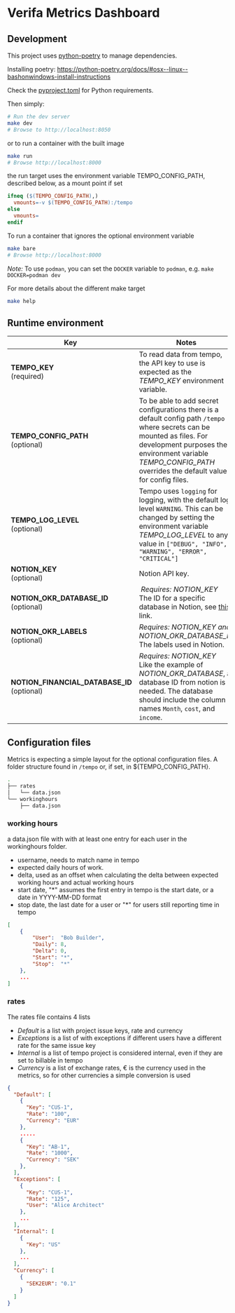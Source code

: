 # Verifa Metrics Dashboard

## Development

This project uses [python-poetry](https://python-poetry.org/) to manage dependencies.

Installing poetry: <https://python-poetry.org/docs/#osx--linux--bashonwindows-install-instructions>

Check the [pyproject.toml](./pyproject.toml) for Python requirements.

Then simply:

```bash
# Run the dev server
make dev
# Browse to http://localhost:8050
```

or to run a container with the built image

```bash
make run
# Browse http://localhost:8000
```

the run target uses the environment variable TEMPO_CONFIG_PATH, described below, as a mount point if set

```Makefile
ifneq ($(TEMPO_CONFIG_PATH),)
  vmounts=-v $(TEMPO_CONFIG_PATH):/tempo
else
  vmounts=
endif
```

To run a container that ignores the optional environment variable

```bash
make bare
# Browse http://localhost:8000
```

*Note:* To use `podman`, you can set the `DOCKER` variable to `podman`, e.g. `make DOCKER=podman dev`

For more details about the different make target

```bash
make help
```

## Runtime environment

| Key | Notes |
|-----|-------|
| **TEMPO_KEY**<br/>(required) | To read data from tempo, the API key to use is expected as the *TEMPO_KEY* environment variable. |
| **TEMPO_CONFIG_PATH**<br/>(optional) | To be able to add secret configurations there is a default config path `/tempo` where secrets can be mounted as files. For development purposes the environment variable *TEMPO_CONFIG_PATH* overrides the default value for config files. |
| **TEMPO_LOG_LEVEL**<br/>(optional) | Tempo uses `logging` for logging, with the default log level `WARNING`. This can be changed by setting the environment variable *TEMPO_LOG_LEVEL* to any value in `["DEBUG", "INFO", "WARNING", "ERROR", "CRITICAL"]` |
| **NOTION_KEY**<br/>(optional) | Notion API key. |
| **NOTION_OKR_DATABASE_ID**<br/>(optional) | *Requires: NOTION_KEY*<br/>The ID for a specific database in Notion, see [this](https://stackoverflow.com/questions/67728038/where-to-find-database-id-for-my-database-in-notion) link. |
| **NOTION_OKR_LABELS**<br/>(optional) | *Requires: NOTION_KEY and NOTION_OKR_DATABASE_ID*<br/>The labels used in Notion. |
| **NOTION_FINANCIAL_DATABASE_ID**<br/>(optional) | *Requires: NOTION_KEY*<br/>Like the example of *NOTION_OKR_DATABASE*, a database ID from notion is needed. The database should include the column names `Month`, `cost`, and `income`. |

## Configuration files

Metrics is expecting a simple layout for the optional configuration files. A folder structure found in `/tempo` or, if set, in ${TEMPO_CONFIG_PATH}.

```bash
.
├── rates
│   └── data.json
└── workinghours
    ├── data.json
```
### working hours

a data.json file with with at least one entry for each user in the workinghours folder.
- username, needs to match name in tempo
- expected daily hours of work.
- delta, used as an offset when calculating the delta between expected working hours and actual working hours
- start date, "*" assumes the first entry in tempo is the start date, or a date in YYYY-MM-DD format
- stop date, the last date for a user or "*" for users still reporting time in tempo

```json
[
    {
        "User":  "Bob Builder",
        "Daily": 8,
        "Delta": 0,
        "Start": "*",
        "Stop":  "*"
    },
    ...
]
```

### rates

The rates file contains 4 lists
- *Default* is a list with project issue keys, rate and currency
- *Exceptions* is a list of with exceptions if different users have a different rate for the same issue key
- *Internal* is a list of tempo project is considered internal, even if they are set to billable in tempo
- *Currency* is a list of exchange rates, € is the currency used in the metrics, so for other currencies a simple conversion is used

```json
{
  "Default": [
    {
      "Key": "CUS-1",
      "Rate": "100",
      "Currency": "EUR"
    },
    .....
    {
      "Key": "AB-1",
      "Rate": "1000",
      "Currency": "SEK"
    },
  ],
  "Exceptions": [
    {
      "Key": "CUS-1",
      "Rate": "125",
      "User": "Alice Architect"
    },
    ...
  ],
  "Internal": [
    {
      "Key": "US"
    },
    ...
  ],
  "Currency": [
    {
      "SEK2EUR": "0.1"
    }
  ]
}
```

